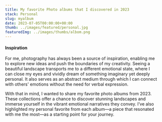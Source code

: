 ```yaml
---
title: My favorite Photo albums that I discovered in 2023
stack: Personal
slug: myalbum
date: 2023-07-05T00:00:00+00:00
thumb: ../images/featured/personal.jpg
featuredImg: ../images/thumbs/albom.png
---
```


#### Inspiration

For me, photography has always been a source of inspiration, enabling me to explore new ideas and push the boundaries of my creativity. Seeing a beautiful landscape transports me to a different emotional state, where I can close my eyes and vividly dream of something imaginary yet deeply personal. It also serves as an abstract medium through which I can connect with others' emotions without the need for verbal expression.

With that in mind, I wanted to share my favorite photo albums from 2023. These collections offer a chance to discover stunning landscapes and immerse yourself in the vibrant emotional narratives they convey. I’ve also highlighted my personal favorite from each album—a piece that resonated with me the most—as a starting point for your journey.
